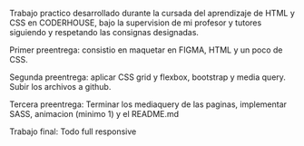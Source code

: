 Trabajo practico desarrollado durante la cursada del aprendizaje de HTML y CSS en CODERHOUSE, bajo la supervision de mi profesor y tutores siguiendo y respetando las consignas designadas.

Primer preentrega: consistio en maquetar en FIGMA, HTML y un poco de CSS.

Segunda preentrega: aplicar CSS grid y flexbox, bootstrap y media query. Subir los archivos a github.

Tercera preentrega: Terminar los mediaquery de las paginas, implementar SASS, animacion (minimo 1) y el README.md

Trabajo final: Todo full responsive
